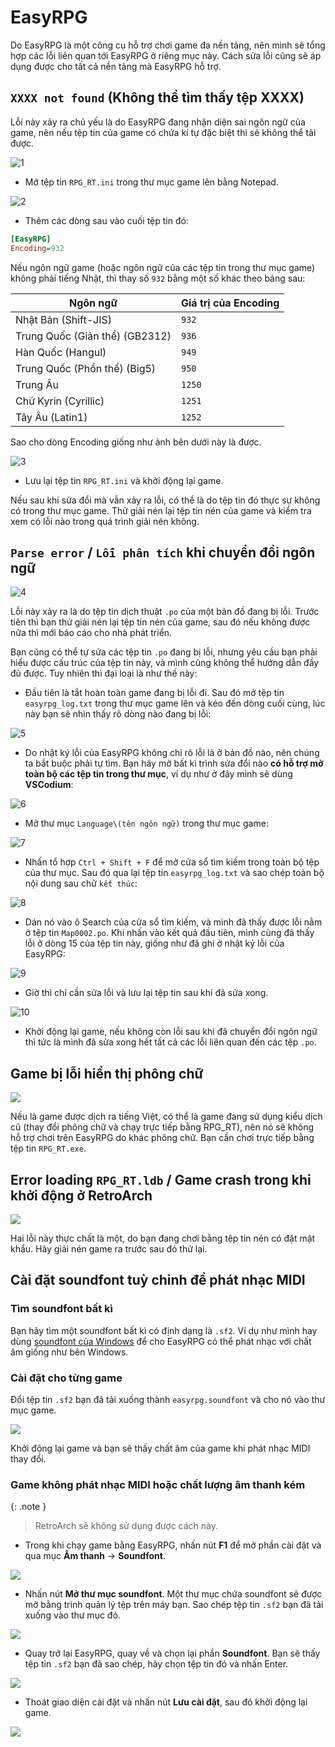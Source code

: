 # EasyRPG

Do EasyRPG là một công cụ hỗ trợ chơi game đa nền tảng, nên mình sẽ tổng hợp các lỗi liên quan tới EasyRPG ở riêng mục này. Cách sửa lỗi cũng sẽ áp dụng được cho tất cả nền tảng mà EasyRPG hỗ trợ.

## `XXXX not found` (Không thể tìm thấy tệp XXXX)

Lỗi này xảy ra chủ yếu là do EasyRPG đang nhận diện sai ngôn ngữ của game, nên nếu tệp tin của game có chứa kí tự đặc biệt thì sẽ không thể tải được.

![1](images/image.png)

* Mở tệp tin `RPG_RT.ini` trong thư mục game lên bằng Notepad.

![2](images/image-1.png)

* Thêm các dòng sau vào cuối tệp tin đó:

```ini
[EasyRPG]
Encoding=932
```

Nếu ngôn ngữ game (hoặc ngôn ngữ của các tệp tin trong thư mục game) không phải tiếng Nhật, thì thay số `932` bằng một số khác theo bảng sau:

| Ngôn ngữ | Giá trị của Encoding |
| --- | --- |
| Nhật Bản (Shift-JIS) | `932` |
| Trung Quốc (Giản thể) (GB2312) | `936` |
| Hàn Quốc (Hangul) | `949` |
| Trung Quốc (Phồn thể) (Big5) | `950` |
| Trung Âu | `1250` |
| Chữ Kyrin (Cyrillic) | `1251` |
| Tây Âu (Latin1) | `1252` |

Sao cho dòng Encoding giống như ảnh bên dưới này là được.

![3](images/image-2.png)

* Lưu lại tệp tin `RPG_RT.ini` và khởi động lại game.

Nếu sau khi sửa đổi mà vẫn xảy ra lỗi, có thể là do tệp tin đó thực sự không có trong thư mục game. Thử giải nén lại tệp tin nén của game và kiểm tra xem có lỗi nào trong quá trình giải nén không.

## `Parse error` / `Lỗi phân tích` khi chuyển đổi ngôn ngữ

![4](images/image-3.png)

Lỗi này xảy ra là do tệp tin dịch thuật `.po` của một bản đồ đang bị lỗi. Trước tiên thì bạn thử giải nén lại tệp tin nén của game, sau đó nếu không được nữa thì mới báo cáo cho nhà phát triển.

Bạn cũng có thể tự sửa các tệp tin `.po` đang bị lỗi, nhưng yêu cầu bạn phải hiểu được cấu trúc của tệp tin này, và mình cũng không thể hướng dẫn đầy đủ được. Tuy nhiên thì đại loại là như thế này:

* Đầu tiên là tắt hoàn toàn game đang bị lỗi đi. Sau đó mở tệp tin `easyrpg_log.txt` trong thư mục game lên và kéo đến dòng cuối cùng, lúc này bạn sẽ nhìn thấy rõ dòng nào đang bị lỗi:

![5](images/image-4.png)

* Do nhật ký lỗi của EasyRPG không chỉ rõ lỗi là ở bản đồ nào, nên chúng ta bắt buộc phải tự tìm. Bạn hãy mở bất kì trình sửa đổi nào **có hỗ trợ mở toàn bộ các tệp tin trong thư mục**, ví dụ như ở đây mình sẽ dùng **VSCodium**:

![6](images/image-5.png)

* Mở thư mục `Language\(tên ngôn ngữ)` trong thư mục game:

![7](images/image-6.png)

* Nhấn tổ hợp `Ctrl + Shift + F` để mở cửa sổ tìm kiếm trong toàn bộ tệp của thư mục. Sau đó qua lại tệp tin `easyrpg_log.txt` và sao chép toàn bộ nội dung sau chữ `kết thúc`:

![8](images/image-7.png)

* Dán nó vào ô Search của cửa sổ tìm kiếm, và mình đã thấy được lỗi nằm ở tệp tin `Map0002.po`. Khi nhấn vào kết quả đầu tiên, mình cũng đã thấy lỗi ở dòng 15 của tệp tin này, giống như đã ghi ở nhật ký lỗi của EasyRPG:

![9](images/image-8.png)

* Giờ thì chỉ cần sửa lỗi và lưu lại tệp tin sau khi đã sửa xong.

![10](images/image-9.png)

* Khởi động lại game, nếu không còn lỗi sau khi đã chuyển đổi ngôn ngữ thì tức là mình đã sửa xong hết tất cả các lỗi liên quan đến các tệp `.po`.

## Game bị lỗi hiển thị phông chữ

![](images/image-14.png)

Nếu là game được dịch ra tiếng Việt, có thể là game đang sử dụng kiểu dịch cũ (thay đổi phông chữ và chạy trực tiếp bằng RPG_RT), nên nó sẽ không hỗ trợ chơi trên EasyRPG do khác phông chữ. Bạn cần chơi trực tiếp bằng tệp tin `RPG_RT.exe`.

## Error loading `RPG_RT.ldb` / Game crash trong khi khởi động ở RetroArch

![](images/image-21.png)

Hai lỗi này thực chất là một, do bạn đang chơi bằng tệp tin nén có đặt mật khẩu. Hãy giải nén game ra trước sau đó thử lại.

## Cài đặt soundfont tuỳ chỉnh để phát nhạc MIDI

### Tìm soundfont bất kì

Bạn hãy tìm một soundfont bất kì có định dạng là `.sf2`. Ví dụ như mình hay dùng [soundfont của Windows](https://musical-artifacts.com/artifacts/713) để cho EasyRPG có thể phát nhạc với chất âm giống như bên Windows.

### Cài đặt cho từng game

Đổi tệp tin `.sf2` bạn đã tải xuống thành `easyrpg.soundfont` và cho nó vào thư mục game.

![](images/image-22.png)

Khởi động lại game và bạn sẽ thấy chất âm của game khi phát nhạc MIDI thay đổi.

### Game không phát nhạc MIDI hoặc chất lượng âm thanh kém

{: .note }
> RetroArch sẽ không sử dụng được cách này.

* Trong khi chạy game bằng EasyRPG, nhấn nút **F1** để mở phần cài đặt và qua mục **Âm thanh** -> **Soundfont**.

![](images/image-23.png)

* Nhấn nút **Mở thư mục soundfont**. Một thư mục chứa soundfont sẽ được mở bằng trình quản lý tệp trên máy bạn. Sao chép tệp tin `.sf2` bạn đã tải xuống vào thư mục đó.

![](images/image-24.png)

* Quay trở lại EasyRPG, quay về và chọn lại phần **Soundfont**. Bạn sẽ thấy tệp tin `.sf2` bạn đã sao chép, hãy chọn tệp tin đó và nhấn Enter.

![](images/image-25.png)

* Thoát giao diện cài đặt và nhấn nút **Lưu cài đặt**, sau đó khởi động lại game.

![](images/image-26.png)